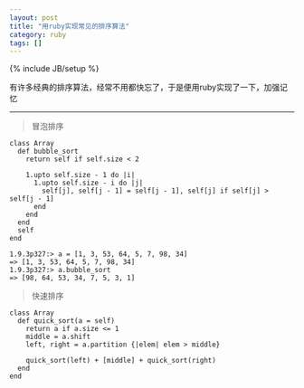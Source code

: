 ```yaml
---
layout: post
title: "用ruby实现常见的排序算法"
category: ruby
tags: []
---
```

{% include JB/setup %}

有许多经典的排序算法，经常不用都快忘了，于是便用ruby实现了一下，加强记忆

---

>冒泡排序
    
    class Array
      def bubble_sort
        return self if self.size < 2

        1.upto self.size - 1 do |i|
          1.upto self.size - i do |j|
            self[j], self[j - 1] = self[j - 1], self[j] if self[j] > self[j - 1]
          end
        end
      end
      self
    end

    1.9.3p327:> a = [1, 3, 53, 64, 5, 7, 98, 34]
    => [1, 3, 53, 64, 5, 7, 98, 34] 
    1.9.3p327:> a.bubble_sort
    => [98, 64, 53, 34, 7, 5, 3, 1] 

>快速排序

    class Array
      def quick_sort(a = self)
        return a if a.size <= 1
        middle = a.shift
        left, right = a.partition {|elem| elem > middle}

        quick_sort(left) + [middle] + quick_sort(right)
      end
    end

